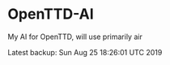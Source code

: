 # OpenTTD-AI
My AI for OpenTTD, will use primarily air

Latest backup: Sun Aug 25 18:26:01 UTC 2019
